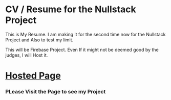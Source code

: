 # CV / Resume for the Nullstack Project
This is My Resume. I am making it for the second time now for the Nullstack Project and Also to test my limit.

This will be Firebase Project.
Even If it might not be deemed good by the judges, I will Host it. 

# [Hosted Page](https://sayanresumev2.web.app)

### PLease Visit the Page to see my Project
